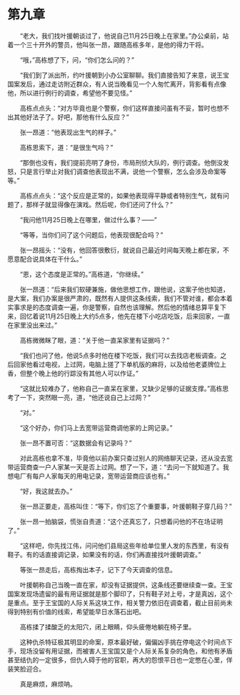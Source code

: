 #	第九章

　　“老大，我们找叶援朝谈过了，他说自己11月25日晚上在家里。”办公桌前，站着一个三十开外的警员，他叫张一昂，跟随高栋多年，是他的得力干将。

　　“哦，”高栋想了下，问，“你们怎么问的？”

　　“我们到了派出所，约叶援朝到小办公室聊聊。我们直接告知了来意，说王宝国案发后，通过走访附近群众，有人说当晚看见一个人匆忙离开，背影看有点像他，所以进行例行的调查，希望他不要见怪。”

　　高栋点点头：“对方毕竟也是个警察，你们这样直接问虽有不妥，暂时也想不出其他好法子了。好吧，那他有什么反应？”

　　张一昂道：“他表现出生气的样子。”

　　高栋思索下，道：“是很生气吗？”

　　“那倒也没有，我们提前亮明了身份，市局刑侦大队的，例行调查。他倒没发怒，只是言行举止对我们调查他表现出不满，说他一个警察，怎么会涉及命案等等。”

　　高栋点点头：“这个反应是正常的，如果他表现得平静或者特别生气，就有问题了，那样子就显得像在演戏。然后呢，你们还问了什么？”

　　“我问他11月25日晚上在哪里，做过什么事？——”

　　“等等，当你们问了这个问题后，他表现很配合吗？”

　　张一昂摇头：“没有，他回答很敷衍，就说自己最近时间每天晚上都在家，不愿意配合说具体在干什么。”

　　“恩，这个态度是正常的。”高栋道，“你继续。”

　　张一昂道：“后来我们软硬兼施，做他思想工作，跟他说，这案子他也知道，是大案，我们办案是很严肃的，既然有人提供这条线索，我们不管对谁，都会本着实事求是的态度调查一遍，你是警察，自然也该理解。然后他的情绪总算平复下来，回忆着说11月25日晚上大约5点多，他先在楼下小吃店吃饭，后来回家，一直在家里没出来过。”

　　高栋微微眯了眼，道：“关于他一直呆家里有证据吗？”

　　“我们也问了他，他说5点多时他在楼下吃饭，我们可以去找店老板调查。之后回家他看过电视，上过网，电脑上搓了下单机版的麻将，以及给他老婆牌位上香，但整个晚上他的行踪没有其他人可以作证。”

　　“这就比较难办了，他称自己一直呆在家里，又缺少足够的证据支撑。”高栋思考了一下，突然眼一亮，道，“他还说自己上过网？”

　　“对。”

　　“这个好办，你们马上去宽带运营商调他家的上网记录。”

　　张一昂不置可否：“这数据会有记录吗？”

　　对此高栋也拿不准，毕竟他以前办案只查过别人的网络聊天记录，还从没去宽带运营商查一户人家某一天是否上过网。想了一下，道：“去问一下就知道了。我想电厂有每户人家每天的用电记录，宽带运营商应该也有。”

　　“好，我这就去办。”

　　张一昂正要走，高栋叫住：“等下，你们忘了个重要事，叶援朝鞋子穿几码？”

　　张一昂一拍脑袋，慌张自责道：“这个还真忘了，只想着问他的不在场证明了。”

　　“这样吧，你先找江伟，问问他们县局这些年给单位里人发的东西里，有没有鞋子。有的话直接调记录，如果没有的话，你们再直接找叶援朝调查。”

　　等张一昂走后，高栋掏出本子，记下了今天调查的信息。

　　叶援朝称自己当晚一直在家，却没有证据提供，这条线还要继续查一查。王宝国案发现场遗留的最有用证据就是那个脚印了，只有鞋子对上号，才是真凶，这个是重点。至于王宝国的人际关系这块工作，相关警力依旧在调查着，截止目前尚未得到特别有价值的线索，希望能早日水落石出吧。

　　高栋揉了揉酸乏的太阳穴，闭上眼睛，仰头疲倦地躺在椅子里。

　　这种仇杀特征极其明显的命案，原本最好破，偏偏凶手挑在停电这个时间点下手，现场没留有用证据，而被害人王宝国又是个人际关系复杂的角色，和他有矛盾甚至结仇的一定很多，但仇人碍于他的官职，再大的怨恨平日也一定憋在心里，佯装笑脸迎合。

　　真是麻烦，麻烦呐。